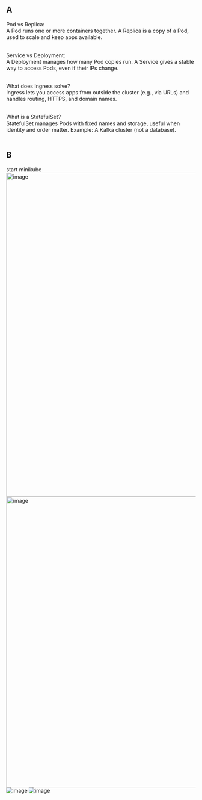 ## A
Pod vs Replica:<br>
A Pod runs one or more containers together. A Replica is a copy of a Pod, used to scale and keep apps available.<br><br>

Service vs Deployment:<br>
A Deployment manages how many Pod copies run. A Service gives a stable way to access Pods, even if their IPs change.<br><br>

What does Ingress solve?<br>
Ingress lets you access apps from outside the cluster (e.g., via URLs) and handles routing, HTTPS, and domain names.<br><br>

What is a StatefulSet?<br>
StatefulSet manages Pods with fixed names and storage, useful when identity and order matter.
Example: A Kafka cluster (not a database).<br><br>

## B
start minikube <br>
<img width="862" alt="image" src="https://github.com/user-attachments/assets/369dce26-f574-474a-bfbb-e559adf43e50" /><br>
<img width="773" alt="image" src="https://github.com/user-attachments/assets/233490a4-ff3b-41e0-9c66-c646ffacaab2" /><br>
![image](https://github.com/user-attachments/assets/bf3277af-66a3-48b6-9bb7-267fccd2704a)
![image](https://github.com/user-attachments/assets/20883eae-4138-4fc4-a306-eeb2ce1413af)


